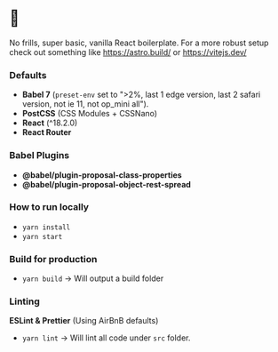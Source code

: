 # 🦊
No frills, super basic, vanilla React boilerplate. 
For a more robust setup check out something like https://astro.build/ or https://vitejs.dev/

### Defaults
- **Babel 7** (`preset-env` set to ">2%, last 1 edge version, last 2 safari version, not ie 11, not op_mini all").
- **PostCSS** (CSS Modules + CSSNano)
- **React** (^18.2.0)
- **React Router**

### Babel Plugins
- **@babel/plugin-proposal-class-properties**
- **@babel/plugin-proposal-object-rest-spread**

### How to run locally
- `yarn install`
- `yarn start`

### Build for production
- `yarn build` -> Will output a build folder

### Linting
**ESLint & Prettier** (Using AirBnB defaults)
- `yarn lint` -> Will lint all code under `src` folder.

